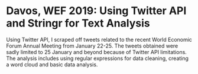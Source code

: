 # Davos, WEF 2019: Using Twitter API and Stringr for Text Analysis
Using Twitter API, I scraped off tweets related to the recent World Economic Forum Annual Meeting from January 22-25. The tweets obtained were sadly limited to 25 January and beyond because of Twitter API limitations. The analysis includes using regular expressions for data cleaning, creating a word cloud and basic data analysis.
